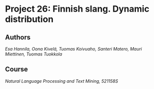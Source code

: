# Project 26: Finnish slang. Dynamic distribution

## Authors

*Esa Hannila, Oona Kivelä, Tuomas Koivuaho, Santeri Matero, Mauri Miettinen, Tuomas Tuokkola*


## Course

*Natural Language Processing and Text Mining, 521158S*

